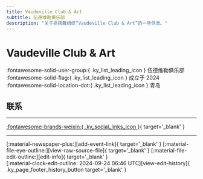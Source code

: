 ```yaml
---
title: Vaudeville Club & Art
subtitle: 伍德维勒俱乐部
description: "关于摇摆舞组织“Vaudeville Club & Art”的一些信息。"
---
```


# Vaudeville Club & Art

:fontawesome-solid-user-group:{ .ky_list_leading_icon } 伍德维勒俱乐部  
:fontawesome-solid-flag:{ .ky_list_leading_icon } 成立于 2024  
:fontawesome-solid-location-dot:{ .ky_list_leading_icon } 青岛  


## 联系


---

 [:fontawesome-brands-weixin:{ .ky_social_links_icon }](https://mp.weixin.qq.com/s/tVTjipTVZBbkzTDMi_LZ5w){ target='_blank' }

---

<div class="ky_page_footer" markdown>
<div class="ky_page_footer_trailing" markdown="span">
[:material-newspaper-plus:][add-event-link]{ target='_blank' }
[:material-file-eye-outline:][view-raw-source-file]{ target='_blank' }
[:material-file-edit-outline:][edit-info]{ target='_blank' }
</div>
<div class="ky_page_footer_leading" markdown="span">
[:material-clock-edit-outline: 2024-09-24 06:46 UTC][view-edit-history]{ .ky_page_footer_history_button target='_blank' }
</div>
</div>

[add-event-link]: https://github.com/swingdance/events/issues/new?assignees=&labels=add+event&projects=&template=02-add_entity.yml&title=%5Bcn%5D%20%3CName%3E&region=cn&province=Shandong&city=Qingdao&org_id=vaudeville-club-n-art "添加活动"
[view-raw-source-file]: https://github.com/swingdance/orgs/blob/main/cn/vaudeville-club-n-art.json "查看原始源文件"
[edit-info]: https://github.com/swingdance/orgs/issues/new?assignees=&labels=update+org&projects=&template=03-update_entity.yml&title=%5Bcn%5D%20Vaudeville%20Club%20%26%20Art&region=cn&id=vaudeville-club-n-art&name=Vaudeville%20Club%20%26%20Art "编辑信息"

[view-edit-history]: https://github.com/swingdance/orgs/commits/main/cn/vaudeville-club-n-art.json "查看编辑历史"
